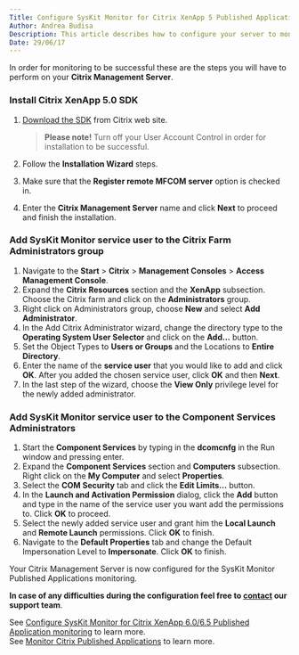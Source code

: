 ```yaml
---
Title: Configure SysKit Monitor for Citrix XenApp 5 Published Application monitoring
Author: Andrea Budisa
Description: This article describes how to configure your server to monitor Citrix Published Applications with the SysKit Monitor.
Date: 29/06/17
---
```

In order for monitoring to be successful these are the steps you will have to perform on your __Citrix Management Server__.

### Install Citrix XenApp 5.0 SDK

1. [Download the SDK](http://www.citrix.com/static/cdn/archivedsdks/mfcom/5.0/mpssdk.msi) from Citrix web site. 
   > __Please note!__ Turn off your User Account Control in order for installation to be successful.

2. Follow the __Installation Wizard__ steps.
3. Make sure that the __Register remote MFCOM server__ option is checked in.
4. Enter the __Citrix Management Server__ name and click __Next__ to proceed and finish the installation.

### Add SysKit Monitor service user to the Citrix Farm Administrators group

1. Navigate to the __Start__ > __Citrix__ > __Management Consoles__ > __Access Management Console__.
2. Expand the __Citrix Resources__ section and the __XenApp__ subsection. Choose the Citrix farm and click on the __Administrators__ group.
3. Right click on Administrators group, choose __New__ and select __Add Administrator__.
4. In the Add Citrix Administrator wizard, change the directory type to the __Operating System User Selector__ and click on the __Add…__ button.
5. Set the Object Types to __Users or Groups__ and the Locations to __Entire Directory__.
6. Enter the name of the __service user__ that you would like to add and click __OK__. After you added the chosen service user, click __OK__ and then __Next__.
7. In the last step of the wizard, choose the __View Only__ privilege level for the newly added administrator.

### Add SysKit Monitor service user to the Component Services Administrators

1. Start the __Component Services__ by typing in the __dcomcnfg__ in the Run window and pressing enter.
2. Expand the __Component Services__ section and __Computers__ subsection. Right click on the __My Computer__ and select __Properties__.
3. Select the __COM Security__ tab and click the __Edit Limits...__ button.
4. In the __Launch and Activation Permission__ dialog, click the __Add__ button and type in the name of the service user you want add the permissions to. Click __OK__ to proceed.
5. Select the newly added service user and grant him the __Local Launch__ and __Remote Launch__ permissions. Click __OK__ to finish.
6. Navigate to the __Default Properties__ tab and change the Default Impersonation Level to __Impersonate__. Click __OK__ to finish.

Your Citrix Management Server is now configured for the SysKit Monitor Published Applications monitoring.

__In case of any difficulties during the configuration feel free to [contact](https://www.syskit.com/contact) our support team__.

See [Configure SysKit Monitor for Citrix XenApp 6.0/6.5 Published Application monitoring](#internal/how-to/citrix-xenapp/monitor-citrix-xenapp6-published-applications) to learn more.   
See [Monitor Citrix Published Applications](#internal/how-to/citrix-xenapp/monitor-citrix-published-applications) to learn more.